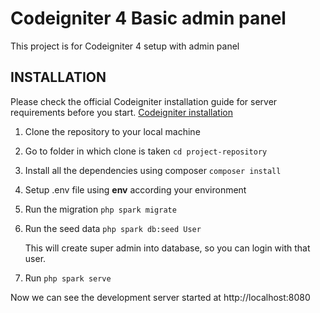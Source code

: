 # Codeigniter 4 Basic admin panel 

This project is for Codeigniter 4 setup with admin panel

## INSTALLATION

Please check the official Codeigniter installation guide for server requirements before you start. [Codeigniter installation](https://codeigniter.com/user_guide/installation/index.html)

1. Clone the repository to your local machine

2. Go to folder in which clone is taken `cd project-repository`

3. Install all the dependencies using composer `composer install`

4. Setup .env file using **env** according your environment

5. Run the migration `php spark migrate`

6. Run the seed data `php spark db:seed User`
    
    This will create super admin into database, so you can login with that user.

7. Run `php spark serve`

Now we can see the development server started at http://localhost:8080
